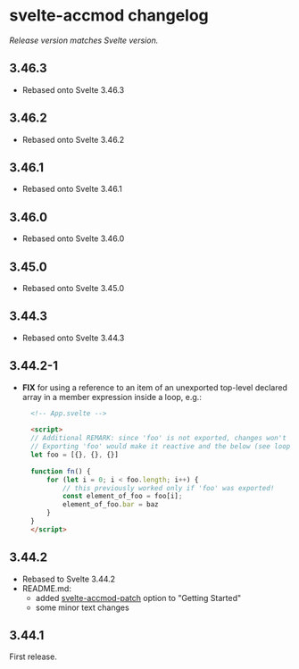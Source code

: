 # svelte-accmod changelog
*Release version matches Svelte version.*

## 3.46.3

- Rebased onto Svelte 3.46.3

## 3.46.2

- Rebased onto Svelte 3.46.2

## 3.46.1

- Rebased onto Svelte 3.46.1

## 3.46.0

- Rebased onto Svelte 3.46.0

## 3.45.0

- Rebased onto Svelte 3.45.0

## 3.44.3

- Rebased onto Svelte 3.44.3

## 3.44.2-1

- **FIX**  for using a reference to an item of an unexported top-level declared array in a member expression inside a loop, e.g.:
  ```html
	<!-- App.svelte -->
	
    <script>
    // Additional REMARK: since 'foo' is not exported, changes won't be reactive.
    // Exporting 'foo' would make it reactive and the below (see loop) would work without the current fix.
    let foo = [{}, {}, {}]
	
    function fn() {    
        for (let i = 0; i < foo.length; i++) {
            // this previously worked only if 'foo' was exported!
            const element_of_foo = foo[i];
            element_of_foo.bar = baz
        } 
    }
    </script>
  ```

## 3.44.2

- Rebased to Svelte 3.44.2
- README.md:
  - added [svelte-accmod-patch](https://github.com/vatro/svelte-accmod-patch) option to "Getting Started"
  - some minor text changes

## 3.44.1

First release.

